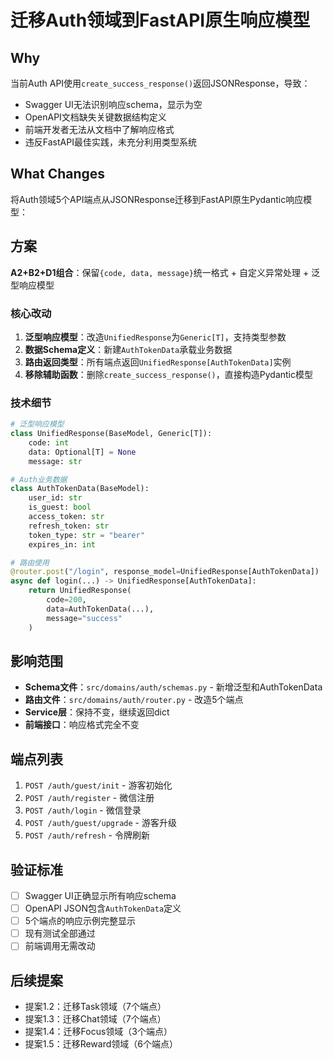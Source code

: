 # 迁移Auth领域到FastAPI原生响应模型

## Why
当前Auth API使用`create_success_response()`返回JSONResponse，导致：
- Swagger UI无法识别响应schema，显示为空
- OpenAPI文档缺失关键数据结构定义
- 前端开发者无法从文档中了解响应格式
- 违反FastAPI最佳实践，未充分利用类型系统

## What Changes
将Auth领域5个API端点从JSONResponse迁移到FastAPI原生Pydantic响应模型：

## 方案
**A2+B2+D1组合**：保留`{code, data, message}`统一格式 + 自定义异常处理 + 泛型响应模型

### 核心改动
1. **泛型响应模型**：改造`UnifiedResponse`为`Generic[T]`，支持类型参数
2. **数据Schema定义**：新建`AuthTokenData`承载业务数据
3. **路由返回类型**：所有端点返回`UnifiedResponse[AuthTokenData]`实例
4. **移除辅助函数**：删除`create_success_response()`，直接构造Pydantic模型

### 技术细节
```python
# 泛型响应模型
class UnifiedResponse(BaseModel, Generic[T]):
    code: int
    data: Optional[T] = None
    message: str

# Auth业务数据
class AuthTokenData(BaseModel):
    user_id: str
    is_guest: bool
    access_token: str
    refresh_token: str
    token_type: str = "bearer"
    expires_in: int

# 路由使用
@router.post("/login", response_model=UnifiedResponse[AuthTokenData])
async def login(...) -> UnifiedResponse[AuthTokenData]:
    return UnifiedResponse(
        code=200,
        data=AuthTokenData(...),
        message="success"
    )
```

## 影响范围
- **Schema文件**：`src/domains/auth/schemas.py` - 新增泛型和AuthTokenData
- **路由文件**：`src/domains/auth/router.py` - 改造5个端点
- **Service层**：保持不变，继续返回dict
- **前端接口**：响应格式完全不变

## 端点列表
1. `POST /auth/guest/init` - 游客初始化
2. `POST /auth/register` - 微信注册
3. `POST /auth/login` - 微信登录
4. `POST /auth/guest/upgrade` - 游客升级
5. `POST /auth/refresh` - 令牌刷新

## 验证标准
- [ ] Swagger UI正确显示所有响应schema
- [ ] OpenAPI JSON包含`AuthTokenData`定义
- [ ] 5个端点的响应示例完整显示
- [ ] 现有测试全部通过
- [ ] 前端调用无需改动

## 后续提案
- 提案1.2：迁移Task领域（7个端点）
- 提案1.3：迁移Chat领域（7个端点）
- 提案1.4：迁移Focus领域（3个端点）
- 提案1.5：迁移Reward领域（6个端点）
